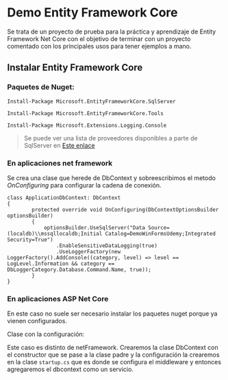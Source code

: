 # Demo Entity Framework Core
Se trata de un proyecto de prueba para la práctica y aprendizaje de Entity Framework Net Core con el objetivo de terminar con un proyecto comentado con los principales usos para tener ejemplos a mano.
## Instalar Entity Framework Core
### Paquetes de Nuget:
`Install-Package Microsoft.EntityFrameworkCore.SqlServer`

`Install-Package Microsoft.EntityFrameworkCore.Tools`

`Install-Package Microsoft.Extensions.Logging.Console`

> Se puede ver una lista de proveedores disponibles a parte de SqlServer en [Este enlace](https://docs.microsoft.com/es-es/ef/core/providers/index)
### __En aplicaciones net framework__
Se crea una clase que herede de DbContext y sobreescribimos el metodo *OnConfiguring* para configurar la cadena de conexión.
```
class ApplicationDbContext: DbContext
{
        protected override void OnConfiguring(DbContextOptionsBuilder optionsBuilder)
        {
            optionsBuilder.UseSqlServer("Data Source=(localdb)\\mssqllocaldb;Initial Catalog=DemoWinFormsUdemy;Integrated Security=True")
                .EnableSensitiveDataLogging(true)
                .UseLoggerFactory(new LoggerFactory().AddConsole((category, level) => level == LogLevel.Information && category == DbLoggerCategory.Database.Command.Name, true));
        }
}
```
### __En aplicaciones ASP Net Core__
En este caso no suele ser necesario instalar los paquetes nuget porque ya vienen configurados.

Clase con la configuración:

Este caso es distinto de netFramework. Crearemos la clase DbContext con el constructor que se pase a la clase padre y la configuración la crearemos en la clase `startup.cs` que es donde se configura el middleware y entonces agregaremos el dbcontext como un servicio.
